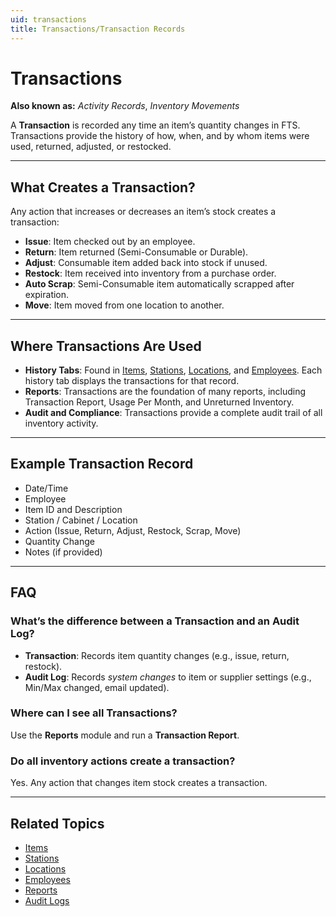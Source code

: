 ```yaml
---
uid: transactions
title: Transactions/Transaction Records
---
```


# Transactions

**Also known as:** *Activity Records*, *Inventory Movements*

A **Transaction** is recorded any time an item’s quantity changes in FTS. Transactions provide the history of how, when, and by whom items were used, returned, adjusted, or restocked.

---

## What Creates a Transaction?

Any action that increases or decreases an item’s stock creates a transaction:

- **Issue**: Item checked out by an employee.  
- **Return**: Item returned (Semi-Consumable or Durable).  
- **Adjust**: Consumable item added back into stock if unused.  
- **Restock**: Item received into inventory from a purchase order.  
- **Auto Scrap**: Semi-Consumable item automatically scrapped after expiration.  
- **Move**: Item moved from one location to another.  

---

## Where Transactions Are Used

- **History Tabs**: Found in [Items](xref:items.additional-tabs), [Stations](xref:stations.additional-tabs), [Locations](xref:cabinets.locations.additional-tabs), and [Employees](xref:employees.additional-tabs). Each history tab displays the transactions for that record.  
- **Reports**: Transactions are the foundation of many reports, including Transaction Report, Usage Per Month, and Unreturned Inventory.  
- **Audit and Compliance**: Transactions provide a complete audit trail of all inventory activity.  

---

## Example Transaction Record

- Date/Time  
- Employee  
- Item ID and Description  
- Station / Cabinet / Location  
- Action (Issue, Return, Adjust, Restock, Scrap, Move)  
- Quantity Change  
- Notes (if provided)  

---

## FAQ

### What’s the difference between a Transaction and an Audit Log?
- **Transaction**: Records item quantity changes (e.g., issue, return, restock).  
- **Audit Log**: Records *system changes* to item or supplier settings (e.g., Min/Max changed, email updated).  

### Where can I see all Transactions?
Use the **Reports** module and run a **Transaction Report**.  

### Do all inventory actions create a transaction?
Yes. Any action that changes item stock creates a transaction.  

---

## Related Topics
- [Items](xref:items)  
- [Stations](xref:stations)  
- [Locations](xref:cabinets.locations)  
- [Employees](xref:employees)  
- [Reports](xref:reports)  
- [Audit Logs](xref:items.additional-tabs)  
